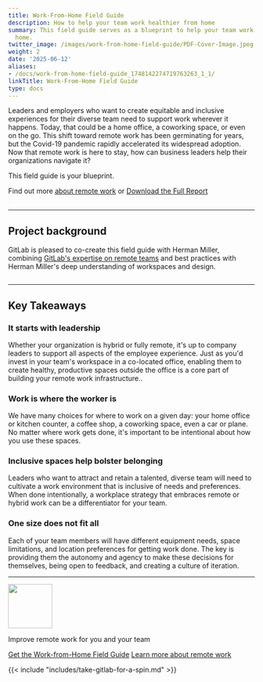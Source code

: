 ```yaml
---
title: Work-From-Home Field Guide
description: How to help your team work healthier from home
summary: This field guide serves as a blueprint to help your team work healthier from
  home.
twitter_image: /images/work-from-home-field-guide/PDF-Cover-Image.jpeg
weight: 2
date: '2025-06-12'
aliases:
- /docs/work-from-home-field-guide_1748142274719763263_1_1/
linkTitle: Work-From-Home Field Guide
type: docs
---
```


<div class="container">
<div class="row align-items-center">
    <div class="col">
        <p class="lead">Leaders and employers who want to create equitable and inclusive experiences for their diverse team need to support work wherever it happens. Today, that could be a home office, a coworking space, or even on the go. This shift toward remote work has been germinating for years, but the Covid-19 pandemic rapidly accelerated its widespread adoption. Now that remote work is here to stay, how can business leaders help their organizations navigate it?</p>
        <p class="lead">This field guide is your blueprint.</p>
        <p class="lead">Find out more <a href="">about remote work</a> or <a href="https://about.gitlab.com/resources/downloads/remote-work-report-2021.pdf" class="btn btn-primary">Download the Full Report</a>
    </div>
    <div class="col text-center">
        <img src="https://about.gitlab.com/images/work-from-home-field-guide/PDF-Cover-Image.jpeg" class="shadow cover-image" style="border: 1px solid rgba(0, 0, 0, 0.08); box-sizing: border-box; border-radius: 4px; padding-left: 0px; box-shadow: 0px 2px 50px rgba(0, 0, 0, 0.08);" alt="">
    </div>
</div>
<hr>
<div class="container">
<div class="row align-items-center">
    <div class="col">
        <h2 class="h1 my-4">Project background</h2>
        <p class="h3">GitLab is pleased to co-create this field guide with Herman Miller, combining <a href="guide/">GitLab's expertise on remote teams</a> and best practices with Herman Miller's deep understanding of workspaces and design.</a>
    </div>
    <div class="col text-center">
        <img src="https://about.gitlab.com/images/work-from-home-field-guide/herman-miller-image.jpeg" alt="">
    </div>
</div>
<hr>
<div class="row my-5">
    <div class="col"><h2 class="h1">Key Takeaways</h2></div>
</div>
<div class="row  my-5">
    <div class="col">
        <h3 class="h2 my-4">It starts with leadership</h3>
        <p class="lead">Whether your organization is hybrid or fully remote, it's up to company leaders to support all aspects of the employee experience. Just as you'd invest in your team's workspace in a co-located office, enabling them to create healthy, productive spaces outside the office is a core part of building your remote work infrastructure..</p>
    </div>
    <div class="col">
        <h3 class="h2 my-4">Work is where the worker is</h3>
        <p class="lead">We have many choices for where to work on a given day: your home office or kitchen counter, a coffee shop, a coworking space, even a car or plane. No matter where work gets done, it's important to be intentional about how you use these spaces.</p>
    </div>
</div>
<div class="row  my-5">
    <div class="col">
        <h3 class="h2 my-4">Inclusive spaces help bolster belonging</h3>
        <p class="lead">Leaders who want to attract and retain a talented, diverse team will need to cultivate a work environment that is inclusive of needs and preferences. When done intentionally, a workplace strategy that embraces remote or hybrid work can be a differentiator for your team.</p>
    </div>
    <div class="col">
        <h3 class="h2 my-4">One size does not fit all</h3>
        <p class="lead">Each of your team members will have different equipment needs, space limitations, and location preferences for getting work done. The key is providing them the autonomy and agency to make these decisions for themselves, being open to feedback, and creating a culture of iteration.</p>
    </div>
</div>
<hr>
<div class="row text-center">
    <p><img src="https://about.gitlab.com/images/pricing/particles-contact.svg" alt="" width="90" style="max-width: 90px"></p>
    <p class="h3 display-5 mb-4">Improve remote work for you and your team</p>
    <p class="my-2">
        <a href="https://about.gitlab.com/resources/downloads/Work-from-Home%20Field%20Guide.pdf" class="btn btn-lg btn-primary me-4">Get the Work-from-Home Field Guide</a>
        <a href="" class="btn btn-lg btn-dark">Learn more about remote work</a>
    </p>
</div>
</div>
{{< include "includes/take-gitlab-for-a-spin.md" >}}
